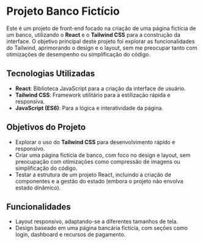 # Projeto Banco Fictício

Este é um projeto de front-end focado na criação de uma página fictícia de um banco, utilizando o **React** e o **Tailwind CSS** para a construção da interface. O objetivo principal deste projeto foi explorar as funcionalidades do Tailwind, aprimorando o design e o layout, sem me preocupar tanto com otimizações de desempenho ou simplificação do código.

## Tecnologias Utilizadas

- **React**: Biblioteca JavaScript para a criação da interface de usuário.
- **Tailwind CSS**: Framework utilitário para a estilização rápida e responsiva.
- **JavaScript (ES6)**: Para a lógica e interatividade da página.

## Objetivos do Projeto

- Explorar o uso do **Tailwind CSS** para desenvolvimento rápido e responsivo.
- Criar uma página fictícia de banco, com foco no design e layout, sem preocupação com otimizações como compressão de imagens ou simplificação do código.
- Testar a estrutura de um projeto React, incluindo a criação de componentes e a gestão do estado (embora o projeto não envolva estado dinâmico).

## Funcionalidades

- Layout responsivo, adaptando-se a diferentes tamanhos de tela.
- Design baseado em uma página bancária fictícia, com seções como login, dashboard e recursos de pagamento.

